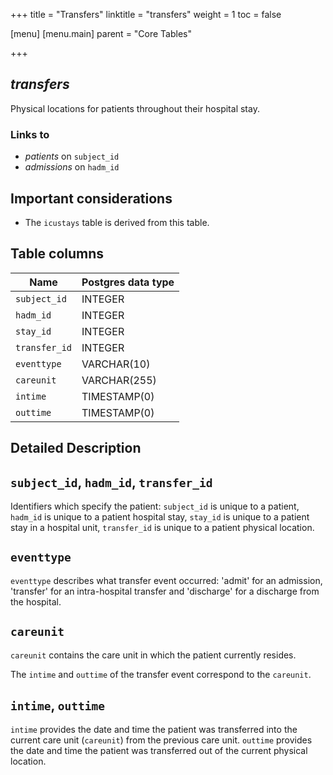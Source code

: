 +++
title = "Transfers"
linktitle = "transfers"
weight = 1
toc = false

[menu]
  [menu.main]
    parent = "Core Tables"

+++

## *transfers*

Physical locations for patients throughout their hospital stay.

### Links to

* *patients* on `subject_id`
* *admissions* on `hadm_id`

## Important considerations

* The `icustays` table is derived from this table.

## Table columns

Name | Postgres data type
---- | ----
`subject_id` | INTEGER
`hadm_id` | INTEGER
`stay_id` | INTEGER
`transfer_id` | INTEGER
`eventtype` | VARCHAR(10)
`careunit` | VARCHAR(255)
`intime` | TIMESTAMP(0)
`outtime` | TIMESTAMP(0)

## Detailed Description

## `subject_id`, `hadm_id`, `transfer_id`

Identifiers which specify the patient: `subject_id` is unique to a patient, `hadm_id` is unique to a patient hospital stay, `stay_id` is unique to a patient stay in a hospital unit, `transfer_id` is unique to a patient physical location.

## `eventtype`

`eventtype` describes what transfer event occurred: 'admit' for an admission, 'transfer' for an intra-hospital transfer and 'discharge' for a discharge from the hospital.

## `careunit`

`careunit` contains the care unit in which the patient currently resides.

The `intime` and `outtime` of the transfer event correspond to the `careunit`.

## `intime`, `outtime`

`intime` provides the date and time the patient was transferred into the current care unit (`careunit`) from the previous care unit. `outtime` provides the date and time the patient was transferred out of the current physical location.
